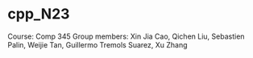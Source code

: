# cpp_N23
Course: Comp 345
Group members: Xin Jia Cao, Qichen Liu, Sebastien Palin, Weijie Tan, Guillermo Tremols Suarez, Xu Zhang